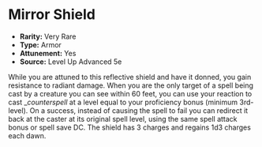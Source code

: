 # Mirror Shield

- **Rarity:** Very Rare
- **Type:** Armor
- **Attunement:** Yes
- **Source:** Level Up Advanced 5e

While you are attuned to this reflective shield and have it donned, you gain resistance to radiant damage. When you are the only target of a spell being cast by a creature you can see within 60 feet, you can use your reaction to cast __counterspell_ at a level equal to your proficiency bonus (minimum 3rd-level). On a success, instead of causing the spell to fail you can redirect it back at the caster at its original spell level, using the same spell attack bonus or spell save DC. The shield has 3 charges and regains 1d3 charges each dawn.
